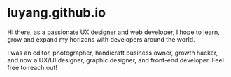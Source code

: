 # luyang.github.io
Hi there, as a passionate UX designer and web developer, I hope to learn, grow and expand my horizons with developers around the world.

I was an editor, photographer, handicraft business owner, growth hacker, and now a UX/UI designer, graphic designer, and front-end developer. Feel free to reach out!
